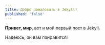 ```yaml
---
title: Добро пожаловать в Jekyll!
published: 'false'
---
```


**Привет, мир**, вот и мой первый пост в Jekyll.

Надеюсь, он вам понравится! 
